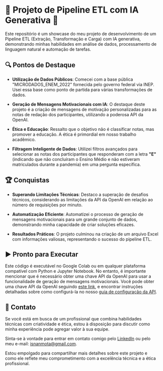 # 🚀 Projeto de Pipeline ETL com IA Generativa 🤖

Este repositório é um showcase do meu projeto de desenvolvimento de um Pipeline ETL (Extração, Transformação e Carga) com IA generativa, demonstrando minhas habilidades em análise de dados, processamento de linguagem natural e automação de tarefas.

## 🔍 Pontos de Destaque

- **Utilização de Dados Públicos**: Comecei com a base pública "MICRODADOS_ENEM_2022" fornecida pelo governo federal via INEP. Usei essa base como ponto de partida para várias transformações de dados.

- **Geração de Mensagens Motivacionais com IA**: O destaque deste projeto é a criação de mensagens de motivação personalizadas para as notas de redação dos participantes, utilizando a poderosa API da OpenAI.

- **Ética e Educação**: Ressalto que o objetivo não é classificar notas, mas promover a educação. A ética é primordial em nosso trabalho acadêmico.

- **Filtragem Inteligente de Dados**: Utilizei filtros avançados para selecionar as notas dos participantes que responderam com a letra **"E"** (indicando que não concluíram o Ensino Médio e não estiveram matriculados durante a pandemia) em uma pergunta específica.

## 🏆 Conquistas

- **Superando Limitações Técnicas**: Destaco a superação de desafios técnicos, considerando as limitações da API da OpenAI em relação ao número de requisições por minuto.

- **Automatização Eficiente**: Automatizei o processo de geração de mensagens motivacionais para um grande conjunto de dados, demonstrando minha capacidade de criar soluções eficazes.

- **Resultados Práticos**: O projeto culminou na criação de um arquivo Excel com informações valiosas, representando o sucesso do pipeline ETL.

## ▶️ Pronto para Executar

Este código é executável no Google Colab ou em qualquer plataforma compatível com Python e Jupyter Notebook. No entanto, é importante mencionar que é necessário obter uma chave API da OpenAI para usar a funcionalidade de geração de mensagens motivacionais. Você pode obter uma chave API da OpenAI seguindo [este link](https://www.openai.com/), e encontrar instruções detalhadas sobre como configurá-la no nosso [guia de configuração da API](https://www.openai.com/documentation/api-reference/authentication).

## 📧 Contato

Se você está em busca de um profissional que combina habilidades técnicas com criatividade e ética, estou à disposição para discutir como minha experiência pode agregar valor à sua equipe.

Sinta-se à vontade para entrar em contato comigo pelo [LinkedIn](https://www.linkedin.com/in/isnan-ferreira-24236a234) ou pelo meu e-mail: [isnanmota@gmail.com](mailto:seu-email@example.com).

Estou empolgado para compartilhar mais detalhes sobre este projeto e como ele reflete meu comprometimento com a excelência técnica e a ética profissional.
